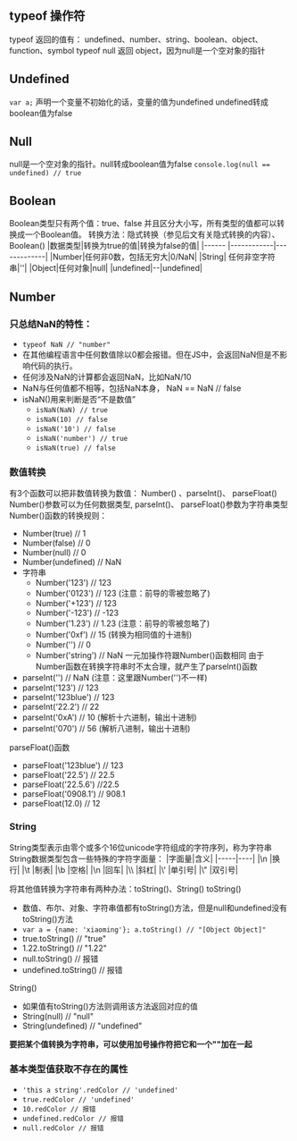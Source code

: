 ## typeof 操作符
typeof 返回的值有： undefined、number、string、boolean、object、function、symbol
typeof null 返回 object，因为null是一个空对象的指针

## Undefined
`var a;`
声明一个变量不初始化的话，变量的值为undefined
undefined转成boolean值为false

## Null
null是一个空对象的指针。null转成boolean值为false
`console.log(null == undefined) // true`

## Boolean
Boolean类型只有两个值：true、false 并且区分大小写，所有类型的值都可以转换成一个Boolean值。
转换方法：隐式转换（参见后文有关隐式转换的内容）、Boolean()
|数据类型|转换为true的值|转换为false的值|
|------ |------------|-------------|
|Number|任何非0数，包括无穷大|0/NaN|
|String| 任何非空字符串|''|
|Object|任何对象|null|
|undefined|--|undefined|


## Number
### 只总结NaN的特性：
* `typeof NaN // "number" `
* 在其他编程语言中任何数值除以0都会报错。但在JS中，会返回NaN但是不影响代码的执行。
* 任何涉及NaN的计算都会返回NaN，比如NaN/10
* NaN与任何值都不相等，包括NaN本身， NaN == NaN // false
* isNaN()用来判断是否“不是数值”
  * `isNaN(NaN) // true`
  * `isNaN(10) // false`
  * `isNaN('10') // false`
  * `isNaN('number') // true`
  * `isNaN(true) // false`
### 数值转换
有3个函数可以把非数值转换为数值： Number() 、parseInt()、 parseFloat()
Number()参数可以为任何数据类型, parseInt()、 parseFloat()参数为字符串类型
Number()函数的转换规则：
* Number(true) // 1
* Number(false) // 0
* Number(null) // 0
* Number(undefined) // NaN
* 字符串
  * Number('123') // 123
  * Number('0123') // 123 (注意：前导的零被忽略了)
  * Number('+123') // 123
  * Number('-123') // -123
  * Number('1.23') // 1.23 (注意：前导的零被忽略了)
  * Number('0xf') // 15 (转换为相同值的十进制)
  * Number('') // 0
  * Number('string') // NaN
一元加操作符跟Number()函数相同
由于Number函数在转换字符串时不太合理，就产生了parseInt()函数
* parseInt('') // NaN (注意：这里跟Number('')不一样)
* parseInt('123') // 123
* parseInt('123blue') // 123
* parseInt('22.2') // 22
* parseInt('0xA') // 10 (解析十六进制，输出十进制)
* parseInt('070') // 56 (解析八进制，输出十进制)

parseFloat()函数
* parseFloat('123blue') // 123
* parseFloat('22.5') // 22.5
* parseFloat('22.5.6') //22.5
* parseFloat('0908.1') // 908.1
* parseFloat(12.0) // 12

### String
String类型表示由零个或多个16位unicode字符组成的字符序列，称为字符串
String数据类型包含一些特殊的字符字面量：
|字面量|含义|
|-----|----|
|\n |换行|
|\t |制表|
|\b |空格|
|\n |回车|
|\\\ |斜杠|
|\\' |单引号|
|\\" |双引号|

将其他值转换为字符串有两种办法：toString()、String()
toString()
* 数值、布尔、对象、字符串值都有toString()方法，但是null和undefined没有toString()方法
* `var a = {name: 'xiaoming'}; a.toString() // "[Object Object]"`
* true.toString() // "true"
* 1.22.toString() // "1.22"
* null.toString() // 报错
* undefined.toString() // 报错

String()
* 如果值有toString()方法则调用该方法返回对应的值
* String(null) // "null"
* String(undefined) // "undefined"

<b>要把某个值转换为字符串，可以使用加号操作符把它和一个""加在一起</b>

### 基本类型值获取不存在的属性
* `'this a string'.redColor // 'undefined'`
* `true.redColor // 'undefined'`
* `10.redColor // 报错`
* `undefined.redColor // 报错`
* `null.redColor // 报错`
